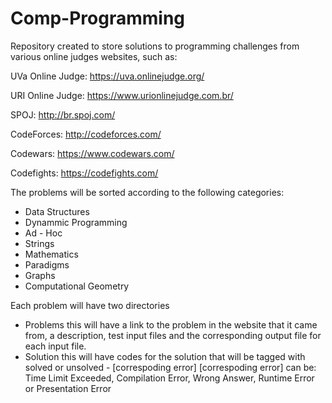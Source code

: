 # Comp-Programming

Repository created to store solutions to programming challenges from various online judges websites, such as:

UVa Online Judge: https://uva.onlinejudge.org/

URI Online Judge: https://www.urionlinejudge.com.br/

SPOJ: http://br.spoj.com/

CodeForces: http://codeforces.com/

Codewars: https://www.codewars.com/

Codefights: https://codefights.com/

The problems will be sorted according to the following categories:
 - Data Structures
 - Dynammic Programming
 - Ad - Hoc
 - Strings
 - Mathematics
 - Paradigms
 - Graphs
 - Computational Geometry
 
 Each problem will have two directories
  - Problems
    this will have a link to the problem in the website that it came from, a description, test input files and the corresponding output file for each input file.
  - Solution 
    this will have codes for the solution that will be tagged with solved or unsolved - [correspoding error]
    [correspoding error] can be: Time Limit Exceeded, Compilation Error, Wrong Answer, Runtime Error or Presentation Error
